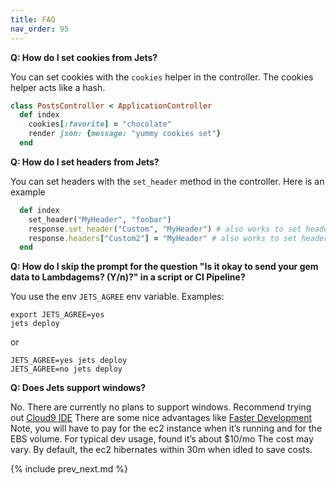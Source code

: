 ```yaml
---
title: FAQ
nav_order: 95
---
```


**Q: How do I set cookies from Jets?**

You can set cookies with the `cookies` helper in the controller. The cookies helper acts like a hash.

```ruby
class PostsController < ApplicationController
  def index
    cookies[:favorite] = "chocolate"
    render json: {message: "yummy cookies set"}
  end
```

**Q: How do I set headers from Jets?**

You can set headers with the `set_header` method in the controller.  Here is an example

```ruby
  def index
    set_header("MyHeader", "foobar")
    response.set_header("Custom", "MyHeader") # also works to set headers
    response.headers["Custom2"] = "MyHeader" # also works to set headers
  end
```

**Q: How do I skip the prompt for the question "Is it okay to send your gem data to Lambdagems? (Y/n)?" in a script or CI Pipeline?**

You use the env `JETS_AGREE` env variable. Examples:

    export JETS_AGREE=yes
    jets deploy

or

    JETS_AGREE=yes jets deploy
    JETS_AGREE=no jets deploy

**Q: Does Jets support windows?**

No. There are currently no plans to support windows.  Recommend trying out [Cloud9 IDE](https://aws.amazon.com/cloud9/) There are some nice advantages like [Faster Development](https://rubyonjets.com/docs/faster-development/) Note, you will have to pay for the ec2 instance when it’s running and for the EBS volume. For typical dev usage, found it’s about $10/mo The cost may vary. By default, the ec2 hibernates within 30m when idled to save costs.

{% include prev_next.md %}